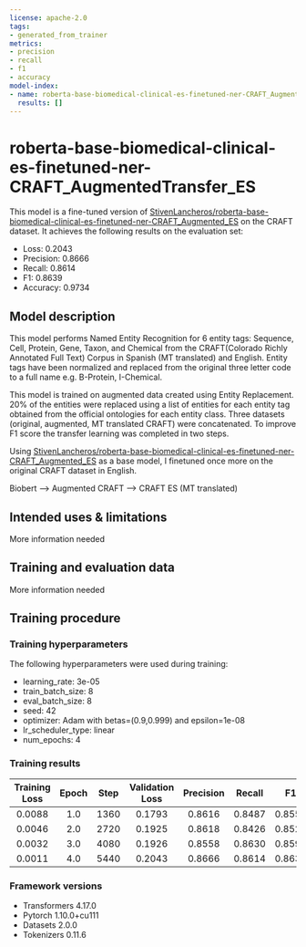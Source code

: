 ```yaml
---
license: apache-2.0
tags:
- generated_from_trainer
metrics:
- precision
- recall
- f1
- accuracy
model-index:
- name: roberta-base-biomedical-clinical-es-finetuned-ner-CRAFT_AugmentedTransfer_ES
  results: []
---
```


<!-- This model card has been generated automatically according to the information the Trainer had access to. You
should probably proofread and complete it, then remove this comment. -->

# roberta-base-biomedical-clinical-es-finetuned-ner-CRAFT_AugmentedTransfer_ES

This model is a fine-tuned version of [StivenLancheros/roberta-base-biomedical-clinical-es-finetuned-ner-CRAFT_Augmented_ES](https://huggingface.co/StivenLancheros/roberta-base-biomedical-clinical-es-finetuned-ner-CRAFT_Augmented_ES) on the CRAFT dataset.
It achieves the following results on the evaluation set:
- Loss: 0.2043
- Precision: 0.8666
- Recall: 0.8614
- F1: 0.8639
- Accuracy: 0.9734

## Model description

This model performs Named Entity Recognition for 6 entity tags: Sequence, Cell, Protein, Gene, Taxon, and Chemical from the CRAFT(Colorado Richly Annotated Full Text) Corpus in Spanish (MT translated) and English. Entity tags have been normalized and replaced from the original three letter code to a full name e.g. B-Protein, I-Chemical.

This model is trained on augmented data created using Entity Replacement. 20% of the entities were replaced using a list of entities for each entity tag obtained from the official ontologies for each entity class. Three datasets (original, augmented, MT translated CRAFT) were concatenated. To improve F1 score the transfer learning was completed in two steps.

Using [StivenLancheros/roberta-base-biomedical-clinical-es-finetuned-ner-CRAFT_Augmented_ES](https://huggingface.co/StivenLancheros/roberta-base-biomedical-clinical-es-finetuned-ner-CRAFT_Augmented_ES) as a base model, I finetuned once more on the original CRAFT dataset in English.

Biobert --> Augmented CRAFT --> CRAFT ES (MT translated)

## Intended uses & limitations

More information needed

## Training and evaluation data

More information needed

## Training procedure

### Training hyperparameters

The following hyperparameters were used during training:
- learning_rate: 3e-05
- train_batch_size: 8
- eval_batch_size: 8
- seed: 42
- optimizer: Adam with betas=(0.9,0.999) and epsilon=1e-08
- lr_scheduler_type: linear
- num_epochs: 4

### Training results

| Training Loss | Epoch | Step | Validation Loss | Precision | Recall | F1     | Accuracy |
|:-------------:|:-----:|:----:|:---------------:|:---------:|:------:|:------:|:--------:|
| 0.0088        | 1.0   | 1360 | 0.1793          | 0.8616    | 0.8487 | 0.8551 | 0.9721   |
| 0.0046        | 2.0   | 2720 | 0.1925          | 0.8618    | 0.8426 | 0.8521 | 0.9713   |
| 0.0032        | 3.0   | 4080 | 0.1926          | 0.8558    | 0.8630 | 0.8594 | 0.9725   |
| 0.0011        | 4.0   | 5440 | 0.2043          | 0.8666    | 0.8614 | 0.8639 | 0.9734   |


### Framework versions

- Transformers 4.17.0
- Pytorch 1.10.0+cu111
- Datasets 2.0.0
- Tokenizers 0.11.6

